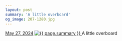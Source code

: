```yaml
---
layout: post
summary: 'A little overboard'
og_image: 207-1280.jpg
---
```


<p>
  <time>
    <a href="/207">May 27, 2024</a>
  </time>
  <a href="/207">
    <img src="{{ site.assets_url }}/207-640.jpg" srcset="{{ site.assets_url }}/207-320.jpg 320w, {{ site.assets_url }}/207-640.jpg 640w, {{ site.assets_url }}/207-960.jpg 960w, {{ site.assets_url }}/207-1280.jpg 1280w" sizes="(min-width: 700px) 50vw, calc(100vw - 2rem)" alt="{{ page.summary }}" />
  </a>
  <span>A little overboard</span>
</p>
